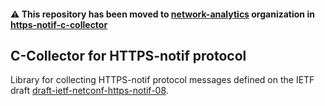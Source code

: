 #### :warning: This repository has been moved to [network-analytics](https://github.com/network-analytics) organization in [https-notif-c-collector](https://github.com/network-analytics/https-notif-c-collector)

## C-Collector for HTTPS-notif protocol
Library for collecting HTTPS-notif protocol messages defined on the IETF draft [draft-ietf-netconf-https-notif-08](https://datatracker.ietf.org/doc/html/draft-ietf-netconf-https-notif-08).
